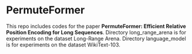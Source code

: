 # PermuteFormer

This repo includes codes for the paper **PermuteFormer: Efficient Relative Position Encoding for Long Sequences**.
Directory long_range_arena is for experiments on the dataset Long-Range Arena.
Directory language_model is for experiments on the dataset WikiText-103.
